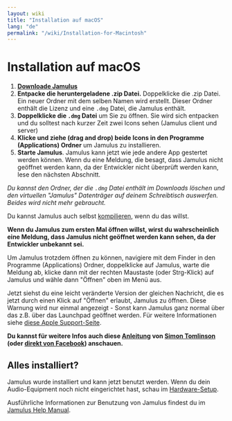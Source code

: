 ```yaml
---
layout: wiki
title: "Installation auf macOS"
lang: "de"
permalink: "/wiki/Installation-for-Macintosh"
---
```


# Installation auf macOS

1. **[Downloade Jamulus](https://sourceforge.net/projects/llcon/files/)**
1. **Entpacke die heruntergeladene .zip Datei.** Doppelklicke die .zip Datei. Ein neuer Ordner mit dem selben Namen wird erstellt. Dieser Ordner enthält die Lizenz und eine `.dmg` Datei, die Jamulus enthält.
1. **Doppelklicke die `.dmg` Datei** um Sie zu öffnen. Sie wird sich entpacken und du solltest nach kurzer Zeit zwei Icons sehen (Jamulus client und server)
1. **Klicke und ziehe (drag and drop) beide Icons in den Programme (Applications) Ordner** um Jamulus zu installieren.
1. **Starte Jamulus**. Jamulus kann jetzt wie jede andere App gestertet werden können. Wenn du eine Meldung, die besagt, dass Jamulus nicht geöffnet werden kann, da der Entwickler nicht überprüft werden kann, lese den nächsten Abschnitt.

_Du kannst den Ordner, der die `.dmg` Datei enthält im Downloads löschen und den virtuellen "Jamulus" Datenträger auf deinem Schreibtisch auswerfen. Beides wird nicht mehr gebraucht._

Du kannst Jamulus auch selbst [kompilieren](Compiling), wenn du das willst.


**Wenn du Jamulus zum ersten Mal öffnen willst, wirst du wahrscheinlich eine Meldung, dass Jamulus nicht geöffnet werden kann sehen, da der Entwickler unbekannt sei.**

Um Jamulus trotzdem öffnen zu können, navigiere mit dem Finder in den Programme (Applications) Ordner, doppelklicke auf Jamulus, warte die Meldung ab, klicke dann mit der rechten Maustaste (oder Strg-Klick) auf Jamulus und wähle dann "Öffnen" oben im Menü aus.

Jetzt siehst du eine leicht veränderte Version der gleichen Nachricht, die es jetzt durch einen Klick auf "Öffnen" erlaubt, Jamulus zu öffnen. Diese Warnung wird nur einmal angezeigt - Sonst kann Jamulus ganz normal über das z.B. über das Launchpad geöffnet werden.
Für weitere Informationen siehe [diese Apple Support-Seite](https://support.apple.com/de-de/guide/mac-help/mh40616/mac).

**Du kannst für weitere Infos auch diese [Anleitung](http://web.archive.org/web/20200406181452/https://www.facebook.com/notes/jamulus-online-musicianssingers-jamming/idiots-guide-to-jamulus-app/510044532903831/) von [Simon Tomlinson](https://www.facebook.com/simon.james.tomlinson?eid=ARBQoY3KcZAtS3pGdLJuqvQTeRSOo4gHdQZT7nNzOt1oPMGgZ4_3GERe-rOyH5PxsSHVYYXjWwcqd71a) (oder [direkt von Facebook](https://www.facebook.com/notes/jamulus-online-musicianssingers-jamming/idiots-guide-to-jamulus-app/510044532903831/)) anschauen.**

## Alles installiert?
Jamulus wurde installiert und kann jetzt benutzt werden. Wenn du dein Audio-Equipment noch nicht eingerichtet hast, schau im [Hardware-Setup](Hardware-Setup).

Ausführliche Informationen zur Benutzung von Jamulus findest du im [Jamulus Help Manual](https://github.com/corrados/jamulus/blob/master/src/res/homepage/manual.md).
